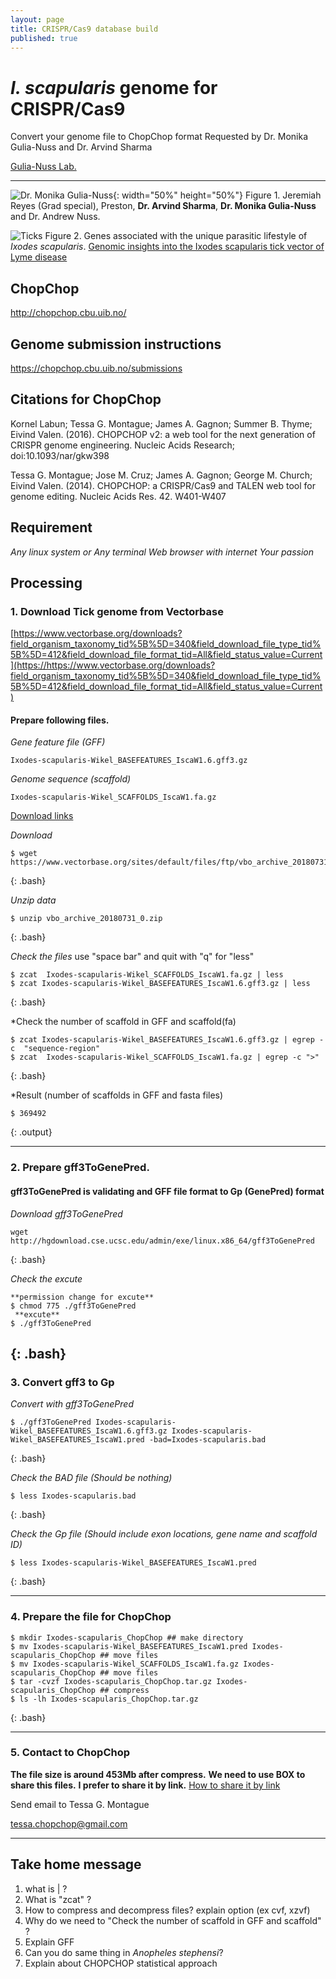 ```yaml
---
layout: page
title: CRISPR/Cas9 database build
published: true
---
```

# *I. scapularis* genome for CRISPR/Cas9
Convert your genome file to ChopChop format
Requested by Dr. Monika Gulia-Nuss and Dr. Arvind Sharma

[Gulia-Nuss Lab.](https://naes.unr.edu/gulia)


---


![Dr. Monika Gulia-Nuss](https://naes.unr.edu/gulia/wp-content/uploads/graduation.jpg){: width="50%" height="50%"}
              Figure 1. Jeremiah Reyes (Grad special), Preston, **Dr. Arvind Sharma**, **Dr. Monika Gulia-Nuss** and Dr. Andrew Nuss.

![Ticks](https://media.springernature.com/m685/nature-static/assets/v1/image-assets/ncomms10507-f1.jpg)
Figure 2. Genes associated with the unique parasitic lifestyle of *Ixodes scapularis*.
[Genomic insights into the Ixodes scapularis tick vector of Lyme disease](https://www.nature.com/articles/ncomms10507) 
 
## ChopChop
http://chopchop.cbu.uib.no/

## Genome submission instructions
https://chopchop.cbu.uib.no/submissions

## Citations for ChopChop
Kornel Labun; Tessa G. Montague; James A. Gagnon; Summer B. Thyme; Eivind Valen. (2016). CHOPCHOP v2: a web tool for the next generation of CRISPR genome engineering. Nucleic Acids Research; doi:10.1093/nar/gkw398

Tessa G. Montague; Jose M. Cruz; James A. Gagnon; George M. Church; Eivind Valen. (2014). CHOPCHOP: a CRISPR/Cas9 and TALEN web tool for genome editing. Nucleic Acids Res. 42. W401-W407


## Requirement 
*Any linux system or Any terminal*
*Web browser with internet*
*Your passion*


## Processing
### 1. Download Tick genome from Vectorbase
[https://www.vectorbase.org/downloads?field_organism_taxonomy_tid%5B%5D=340&field_download_file_type_tid%5B%5D=412&field_download_file_format_tid=All&field_status_value=Current](https://https://www.vectorbase.org/downloads?field_organism_taxonomy_tid%5B%5D=340&field_download_file_type_tid%5B%5D=412&field_download_file_format_tid=All&field_status_value=Current)

#### Prepare following files.

*Gene feature file (GFF)*
~~~
Ixodes-scapularis-Wikel_BASEFEATURES_IscaW1.6.gff3.gz
~~~
*Genome sequence (scaffold)*
~~~
Ixodes-scapularis-Wikel_SCAFFOLDS_IscaW1.fa.gz
~~~

[Download links](https://www.vectorbase.org/)

*Download*
~~~
$ wget https://www.vectorbase.org/sites/default/files/ftp/vbo_archive_20180731_0.zip
~~~
{: .bash}

*Unzip data*
~~~
$ unzip vbo_archive_20180731_0.zip
~~~
{: .bash}

*Check the files*
use "space bar" and quit with "q" for "less"
~~~
$ zcat  Ixodes-scapularis-Wikel_SCAFFOLDS_IscaW1.fa.gz | less 
$ zcat Ixodes-scapularis-Wikel_BASEFEATURES_IscaW1.6.gff3.gz | less
~~~
{: .bash}

*Check the number of scaffold in GFF and scaffold(fa)
~~~
$ zcat Ixodes-scapularis-Wikel_BASEFEATURES_IscaW1.6.gff3.gz | egrep -c  "sequence-region"
$ zcat  Ixodes-scapularis-Wikel_SCAFFOLDS_IscaW1.fa.gz | egrep -c ">"
~~~
{: .bash}

*Result (number of scaffolds in GFF and fasta files)
~~~
$ 369492
~~~
{: .output}

---
### 2. Prepare gff3ToGenePred.
#### gff3ToGenePred is validating and GFF file format to Gp (GenePred) format

*Download gff3ToGenePred*

~~~
wget http://hgdownload.cse.ucsc.edu/admin/exe/linux.x86_64/gff3ToGenePred
~~~
{: .bash}
  
*Check the excute*
~~~
**permission change for excute**
$ chmod 775 ./gff3ToGenePred      
 **excute**
$ ./gff3ToGenePred  
~~~
{: .bash}
---

### 3. Convert gff3 to Gp

*Convert with gff3ToGenePred*
~~~
$ ./gff3ToGenePred Ixodes-scapularis-Wikel_BASEFEATURES_IscaW1.6.gff3.gz Ixodes-scapularis-Wikel_BASEFEATURES_IscaW1.pred -bad=Ixodes-scapularis.bad
~~~
{: .bash}

*Check the BAD file (Should be nothing)*
~~~
$ less Ixodes-scapularis.bad
~~~
{: .bash}

*Check the Gp file (Should include exon locations, gene name and scaffold ID)*
~~~
$ less Ixodes-scapularis-Wikel_BASEFEATURES_IscaW1.pred 
~~~
{: .bash}  

---

### 4. Prepare the file for ChopChop
~~~
$ mkdir Ixodes-scapularis_ChopChop ## make directory
$ mv Ixodes-scapularis-Wikel_BASEFEATURES_IscaW1.pred Ixodes-scapularis_ChopChop ## move files
$ mv Ixodes-scapularis-Wikel_SCAFFOLDS_IscaW1.fa.gz Ixodes-scapularis_ChopChop ## move files
$ tar -cvzf Ixodes-scapularis_ChopChop.tar.gz Ixodes-scapularis_ChopChop ## compress
$ ls -lh Ixodes-scapularis_ChopChop.tar.gz
~~~
{: .bash}

---

### 5. Contact to ChopChop
**The file size is around 453Mb after compress.**
**We need to use BOX to share this files.**
**I prefer to share it by link.**
[How to share it by link](https://community.box.com/t5/Using-Shared-Links/Creating-Shared-Links/ta-p/19523)

Send email to Tessa G. Montague

tessa.chopchop@gmail.com

---

## Take home message

1. what is | ?
2. What is "zcat" ?
3. How to compress and decompress files? explain option (ex cvf, xzvf)
4. Why do we need to "Check the number of scaffold in GFF and scaffold" ?
5. Explain GFF
6. Can you do same thing in *Anopheles stephensi*?
7. Explain about CHOPCHOP statistical approach
